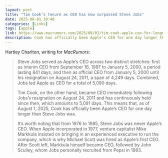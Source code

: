 ```yaml
---
layout: post
title: "Tim Cook’s tenure as CEO has now surpassed Steve Jobs"
date: 2025-08-01 10:48
categories: [Links]
tags: [apple]
link: https://www.macrumors.com/2025/08/01/tim-cook-apple-ceo-for-longer-than-steve-jobs/
description: Cook has officially been Apple’s CEO for one day longer than Steve Jobs was.
---
```


Hartley Charlton, writing for *MacRumors*:

>Steve Jobs served as Apple’s CEO across two distinct stretches: first as interim CEO from September 16, 1997 to January 5, 2000, a period lasting 841 days, and then as official CEO from January 5, 2000 until his resignation on August 24, 2011, a span of 4,249 days. Combined, Jobs led Apple as CEO for a total of 5,090 days.
>
>Tim Cook‌, on the other hand, became CEO immediately following Jobs’s resignation on August 24, 2011 and has continuously held since then, which amounts to 5,091 days. This means that, as of August 1, 2025, Cook has officially been Apple’s CEO for one day longer than Steve Jobs was.
>
>It’s worth noting that from 1976 to 1985, Steve Jobs was never Apple’s CEO. When Apple incorporated in 1977, venture capitalist Mike Markkula insisted on bringing in an experienced executive to run the company, which is why Michael Scott was hired as Apple’s first CEO. After Scott left, Markkula himself became CEO, followed by John Sculley, whom Jobs personally recruited from Pepsi in 1983.

